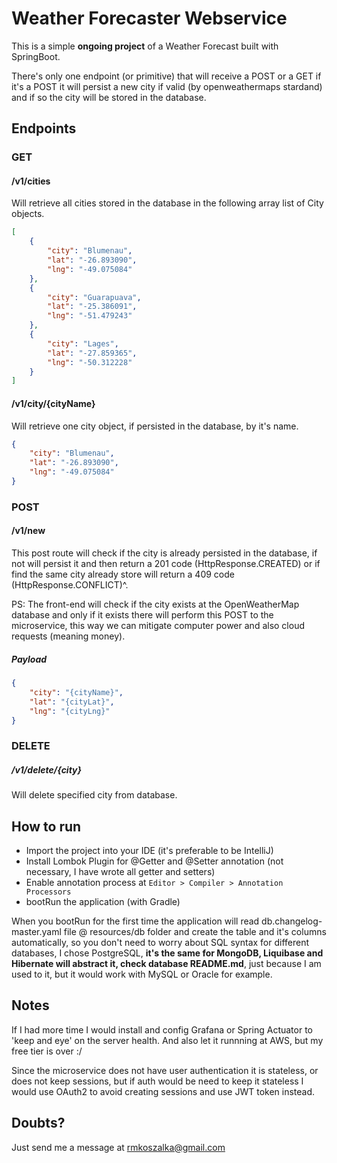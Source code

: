 # Weather Forecaster Webservice

This is a simple **ongoing project** of a Weather Forecast built with SpringBoot.

There's only one endpoint (or primitive) that will receive a POST or a GET
if it's a POST it will persist a new city if valid (by openweathermaps stardand) and if so 
the city will be stored in the database.

## Endpoints

### GET 

#### /v1/cities

Will retrieve all cities stored in the database in the following array list of City objects.

```json
[
    {
        "city": "Blumenau",
        "lat": "-26.893090",
        "lng": "-49.075084"
    },
    {
        "city": "Guarapuava",
        "lat": "-25.386091",
        "lng": "-51.479243"
    },
    {
        "city": "Lages",
        "lat": "-27.859365",
        "lng": "-50.312228"
    }
]
```
#### /v1/city/{cityName}

Will retrieve one city object, if persisted in the database, by it's name.

````json
{
    "city": "Blumenau",
    "lat": "-26.893090",
    "lng": "-49.075084"
}
````


### POST

#### /v1/new

This post route will check if the city is already persisted in the database, if not will persist it and then return
a 201 code (HttpResponse.CREATED) or if find the same city already store will return a 409 code (HttpResponse.CONFLICT)^.

PS: The front-end will check if the city exists at the OpenWeatherMap database and only if it exists there will perform
this POST to the microservice, this way we can mitigate computer power and also cloud requests (meaning money).

##### Payload

````json
{
    "city": "{cityName}",
    "lat": "{cityLat}",
    "lng": "{cityLng}"
}
````

### DELETE

##### /v1/delete/{city}

Will delete specified city from database.


## How to run

- Import the project into your IDE (it's preferable to be IntelliJ)
- Install Lombok Plugin for @Getter and @Setter annotation (not necessary, I have wrote all getter and setters)
- Enable annotation process at ```Editor > Compiler > Annotation Processors```
- bootRun the application (with Gradle)

When you bootRun for the first time the application will read db.changelog-master.yaml file @
resources/db folder and create the table and it's columns automatically, so you don't need to 
worry about SQL syntax for different databases, I chose PostgreSQL, **it's the same for MongoDB, 
Liquibase and Hibernate will abstract it, check database README.md**, just because I am used to it, but it would work with MySQL or Oracle for example.

## Notes

If I had more time I would install and config Grafana or Spring Actuator to 'keep and eye' on the
server health. And also let it runnning at AWS, but my free tier is over :/

Since the microservice does not have user authentication it is stateless, or does not keep sessions,
but if auth would be need to keep it stateless I would use OAuth2 to avoid creating sessions and use 
JWT token instead.

## Doubts?
Just send me a message at rmkoszalka@gmail.com